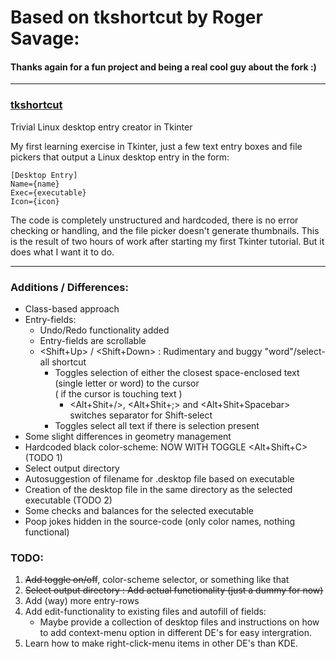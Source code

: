 # Based on tkshortcut by Roger Savage:
#### Thanks again for a fun project and being a real cool guy about the fork :)
---

### [tkshortcut](https://github.com/rogersavage/tkshortcut)
Trivial Linux desktop entry creator in Tkinter

My first learning exercise in Tkinter, just a few text entry boxes and file pickers that output a Linux desktop entry in the form:

```
[Desktop Entry]
Name={name}
Exec={executable}
Icon={icon}
```

The code is completely unstructured and hardcoded, there is no error checking or handling, and the file picker doesn't generate thumbnails. 
This is the result of two hours of work after starting my first Tkinter tutorial. But it does what I want it to do.

---

### Additions / Differences:
- Class-based approach
- Entry-fields:
  - Undo/Redo functionality added
  - Entry-fields are scrollable
  - <Shift+Up> / <Shift+Down> : Rudimentary and buggy "word"/select-all shortcut
    - Toggles selection of either the closest space-enclosed text (single letter or word) to the cursor<br>( if the cursor is touching text )
      - <Alt+Shit+/>, <Alt+Shit+;> and <Alt+Shit+Spacebar> switches separator for Shift-select 
    - Toggles select all text if there is selection present
- Some slight differences in geometry management
- Hardcoded black color-scheme: NOW WITH TOGGLE <Alt+Shift+C> (TODO 1)
- Select output directory
- Autosuggestion of filename for .desktop file based on executable
- Creation of the desktop file in the same directory as the selected executable (TODO 2)
- Some checks and balances for the selected executable
- Poop jokes hidden in the source-code (only color names, nothing functional)

### TODO:
1. ~~Add toggle on/off~~, color-scheme selector, or something like that
2. ~~Select output directory : Add actual functionality (just a dummy for now)~~
3. Add (way) more entry-rows
4. Add edit-functionality to existing files and autofill of fields: 
   - Maybe provide a collection of desktop files and instructions on how to add context-menu option in different DE's for easy intergration.
5. Learn how to make right-click-menu items in other DE's than KDE.
